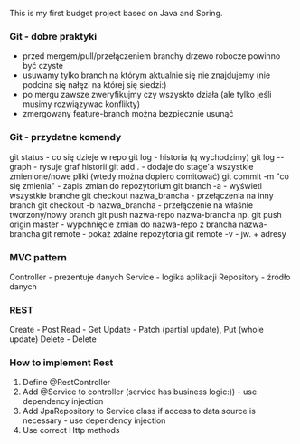 This is my first budget project based on Java and Spring.

### Git - dobre praktyki
- przed mergem/pull/przełączeniem branchy drzewo robocze powinno być czyste
- usuwamy tylko branch na którym aktualnie się nie znajdujemy (nie podcina się nałęzi na której się siedzi:)
- po mergu zawsze zweryfikujmy czy wszyskto działa (ale tylko jeśli musimy rozwiązywac konflikty)
- zmergowany feature-branch można bezpiecznie usunąć

### Git - przydatne komendy
git status - co się dzieje w repo
git log - historia (q wychodzimy)
git log --graph - rysuje graf historii
git add . - dodaje do stage'a wszystkie zmienione/nowe pliki (wtedy można dopiero comitować)
git commit -m "co się zmienia" - zapis zmian do repozytorium
git branch -a - wyświetl wszystkie branche
git checkout nazwa_brancha - przełączenia na inny branch
git checkout -b nazwa_brancha - przełączenie na właśnie tworzony/nowy branch
git push nazwa-repo nazwa-brancha np. git push origin master - wypchnięcie zmian do nazwa-repo z brancha nazwa-brancha
git remote - pokaż zdalne repozytoria
git remote -v - jw. + adresy

### MVC pattern
Controller  - prezentuje danych
Service     - logika aplikacji
Repository  - źródło danych

### REST
Create  - Post
Read    - Get
Update  - Patch (partial update), Put (whole update)
Delete  - Delete

### How to implement Rest
1. Define @RestController
2. Add @Service to controller (service has business logic:)) - use dependency injection
3. Add JpaRepository to Service class if access to data source is necessary - use dependency injection
4. Use correct Http methods
